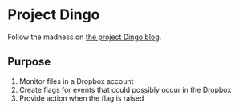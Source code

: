 # Project Dingo
Follow the madness on [the project Dingo blog](http://projdingo.blogspot.com).
## Purpose
1. Monitor files in a Dropbox account
2. Create flags for events that could possibly occur in the Dropbox
3. Provide action when the flag is raised
